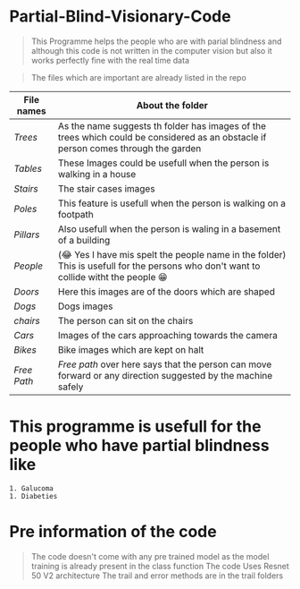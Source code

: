 # Partial-Blind-Visionary-Code

>This Programme helps the people who are with parial blindness and although this code is not written in the computer vision but also it works perfectly fine with the real time data


> The files which are important are already listed in the repo

File names | About the folder
------------ | -------------
*Trees* | As the name suggests th folder has images of the trees which could be considered as an obstacle if person comes through the garden
*Tables* | These Images could be usefull when the person is walking in a house
*Stairs* | The stair cases images
*Poles* | This feature is usefull when the person is walking on a footpath
*Pillars* | Also usefull when the person is waling in a basement of a building
*People* | (😂 Yes I have mis spelt the people name in the folder) This is usefull for the persons who don't want to collide witht the people 😁
*Doors* | Here this images are of the doors which are shaped 
*Dogs* | Dogs images
*chairs* | The person can sit on the chairs
*Cars* | Images of the cars approaching towards the camera
*Bikes* | Bike images which are kept on halt
*Free Path* | *Free path* over here says that the person can move forward or any direction suggested by the machine safely


# This programme is usefull for the people who have partial blindness like
	1. Galucoma
	1. Diabeties

# Pre information of the code

> The code doesn't come with any pre trained model as the model training is already present in the class function
> The code Uses Resnet 50 V2 architecture
> The trail and error methods are in the trail folders


